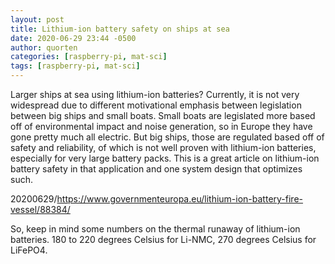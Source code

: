 ```yaml
---
layout: post
title: Lithium-ion battery safety on ships at sea
date: 2020-06-29 23:44 -0500
author: quorten
categories: [raspberry-pi, mat-sci]
tags: [raspberry-pi, mat-sci]
---
```


Larger ships at sea using lithium-ion batteries?  Currently, it is not
very widespread due to different motivational emphasis between
legislation between big ships and small boats.  Small boats are
legislated more based off of environmental impact and noise
generation, so in Europe they have gone pretty much all electric.  But
big ships, those are regulated based off of safety and reliability, of
which is not well proven with lithium-ion batteries, especially for
very large battery packs.  This is a great article on lithium-ion
battery safety in that application and one system design that
optimizes such.

20200629/https://www.governmenteuropa.eu/lithium-ion-battery-fire-vessel/88384/

So, keep in mind some numbers on the thermal runaway of lithium-ion
batteries.  180 to 220 degrees Celsius for Li-NMC, 270 degrees Celsius
for LiFePO4.
